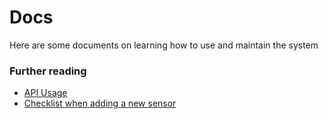 # Docs

Here are some documents on learning how to use and maintain the system

### Further reading

- [API Usage](api-usage.md)
- [Checklist when adding a new sensor](add-new-sensor.md)
